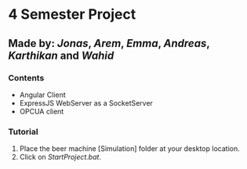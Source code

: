 # 4 Semester Project 
## Made by: *Jonas*, *Arem*, *Emma*, *Andreas*, *Karthikan* and *Wahid*
### Contents 
* Angular Client 
* ExpressJS WebServer as a SocketServer
* OPCUA client  

### Tutorial
1. Place the beer machine [Simulation] folder at your desktop location.
2. Click on *StartProject.bat*.
